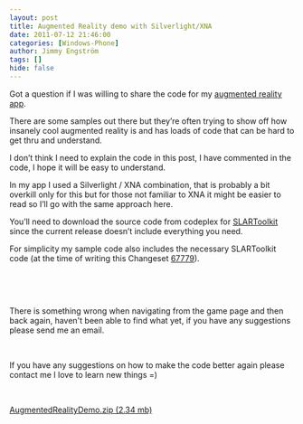 ```yaml
---
layout: post
title: Augmented Reality demo with Silverlight/XNA
date: 2011-07-12 21:46:00
categories: [Windows-Phone]
author: Jimmy Engström
tags: []
hide: false
---
```

<p>Got a question if I was willing to share the code for my <a href="http://apeoholic.se/post/Augmented-reality-zx-spectrum.aspx">augmented reality app</a>.</p>
<p>There are some samples out there but they&rsquo;re often trying to show off how insanely cool augmented reality is and has loads of code that can be hard to get thru and understand.</p>
<p>I don&rsquo;t think I need to explain the code in this post, I have commented in the code, I hope it will be easy to understand.</p>
<p>In my app I used a Silverlight / XNA combination, that is probably a bit overkill only for this but for those not familiar to XNA it might be easier to read so I&rsquo;ll go with the same approach here.</p>
<p>You&rsquo;ll need to download the source code from codeplex for <a href="http://slartoolkit.codeplex.com/SourceControl/list/changesets">SLARToolkit</a> since the current release doesn&rsquo;t include everything you need.</p>
<p>For simplicity my sample code also includes the necessary SLARToolkit code (at the time of writing this Changeset <a href="http://slartoolkit.codeplex.com/SourceControl/changeset/changes/67779">67779</a>).</p>
<p>&nbsp;</p>
<p>&nbsp;</p>
<p>There is something wrong when navigating from the game page and then back again, haven't been able to find what yet, if you have any suggestions please send me an email.</p>
<p>&nbsp;</p>
<p>If you have any suggestions on how to make the code better again please contact me I love to learn new things =)</p>
<p>&nbsp;</p>
<p><a href="/file.axd?file=2011/7/AugmentedRealityDemo.zip">AugmentedRealityDemo.zip (2.34 mb)</a></p>
